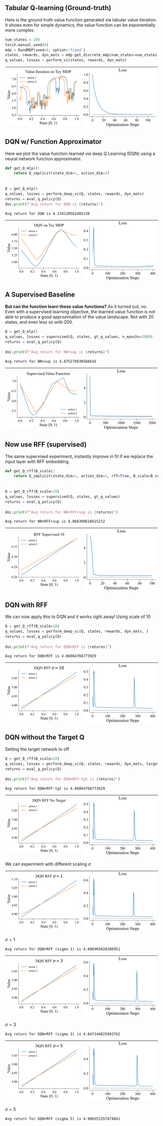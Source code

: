 
## Tabular Q-learning (Ground-truth)

Here is the ground truth value function generated via tabular
value iteration. It shows even for simple dynamics, the value
function can be exponentially more complex.

```python
num_states = 200
torch.manual_seed(0)
mdp = RandMDP(seed=0, option='fixed')
states, rewards, dyn_mats = mdp.get_discrete_mdp(num_states=num_states)
q_values, losses = perform_vi(states, rewards, dyn_mats)
```
| <img style="align-self:center; zoom:0.3;" src="value_iteration_implicit_action/value_iteration.png?ts=890841" image="None" styles="{'margin': '0.5em'}" width="None" height="None" dpi="300"/> | <img style="align-self:center; zoom:0.3;" src="value_iteration_implicit_action/value_iteration_loss.png?ts=260982" image="None" styles="{'margin': '0.5em'}" width="None" height="None" dpi="300"/> |
|:----------------------------------------------------------------------------------------------------------------------------------------------------------------------------------------------:|:---------------------------------------------------------------------------------------------------------------------------------------------------------------------------------------------------:|


## DQN w/ Function Approximator

Here we plot the value function learned via deep Q Learning 
(DQN) using a neural network function approximator.

```python
def get_Q_mlp():
    return Q_implicit(state_dim=1, action_dim=2)


Q = get_Q_mlp()
q_values, losses = perform_deep_vi(Q, states, rewards, dyn_mats)
returns = eval_q_policy(Q)
doc.print(f"Avg return for DQN is {returns}")
```

```
Avg return for DQN is 4.334120562485238
```
| <img style="align-self:center; zoom:0.3;" src="value_iteration_implicit_action/dqn.png?ts=506499" image="None" styles="{'margin': '0.5em'}" width="None" height="None" dpi="300"/> | <img style="align-self:center; zoom:0.3;" src="value_iteration_implicit_action/dqn_loss.png?ts=832364" image="None" styles="{'margin': '0.5em'}" width="None" height="None" dpi="300"/> |
|:----------------------------------------------------------------------------------------------------------------------------------------------------------------------------------:|:---------------------------------------------------------------------------------------------------------------------------------------------------------------------------------------:|


## A Supervised Baseline

**But can the function learn these value functions?** As it turned out, no.
Even with a supervised learning objective, the learned value function is
not able to produce a good approximation of the value landscape. Not
with 20 states, and even less so with 200.

```python
Q = get_Q_mlp()
q_values, losses = supervised(Q, states, gt_q_values, n_epochs=2000)
returns = eval_q_policy(Q)

doc.print(f"Avg return for NN+sup is {returns}")
```

```
Avg return for NN+sup is 4.875278930566616
```
| <img style="align-self:center; zoom:0.3;" src="value_iteration_implicit_action/supervised.png?ts=440884" image="None" styles="{'margin': '0.5em'}" width="None" height="None" dpi="300"/> | <img style="align-self:center; zoom:0.3;" src="value_iteration_implicit_action/supervised_loss.png?ts=765771" image="None" styles="{'margin': '0.5em'}" width="None" height="None" dpi="300"/> |
|:-----------------------------------------------------------------------------------------------------------------------------------------------------------------------------------------:|:----------------------------------------------------------------------------------------------------------------------------------------------------------------------------------------------:|


## Now use RFF (supervised)

The same supervised experiment, instantly improve in fit if we 
replace the input layer with RFF embedding.

```python
def get_Q_rff(B_scale):
    return Q_implicit(state_dim=1, action_dim=2, rff=True, B_scale=B_scale)


Q = get_Q_rff(B_scale=10)
q_values, losses = supervised(Q, states, gt_q_values)
returns = eval_q_policy(Q)

doc.print(f"Avg return for NN+RFF+sup is {returns}")
```

```
Avg return for NN+RFF+sup is 4.866300616615212
```
| <img style="align-self:center; zoom:0.3;" src="value_iteration_implicit_action/supervised_rff.png?ts=809579" image="None" styles="{'margin': '0.5em'}" width="None" height="None" dpi="300"/> | <img style="align-self:center; zoom:0.3;" src="value_iteration_implicit_action/supervised_rff_loss.png?ts=126776" image="None" styles="{'margin': '0.5em'}" width="None" height="None" dpi="300"/> |
|:---------------------------------------------------------------------------------------------------------------------------------------------------------------------------------------------:|:--------------------------------------------------------------------------------------------------------------------------------------------------------------------------------------------------:|


## DQN with RFF 

We can now apply this to DQN and it works right away! Using scale of 10

```python
Q = get_Q_rff(B_scale=10)
q_values, losses = perform_deep_vi(Q, states, rewards, dyn_mats, )
returns = eval_q_policy(Q)

doc.print(f"Avg return for DQN+RFF is {returns}")
```

```
Avg return for DQN+RFF is 4.86064766773929
```
| <img style="align-self:center; zoom:0.3;" src="value_iteration_implicit_action/dqn_rff_10.png?ts=556913" image="None" styles="{'margin': '0.5em'}" width="None" height="None" dpi="300"/> | <img style="align-self:center; zoom:0.3;" src="value_iteration_implicit_action/dqn_rff_10_loss.png?ts=001114" image="None" styles="{'margin': '0.5em'}" width="None" height="None" dpi="300"/> |
|:-----------------------------------------------------------------------------------------------------------------------------------------------------------------------------------------:|:----------------------------------------------------------------------------------------------------------------------------------------------------------------------------------------------:|


## DQN without the Target Q

Setting the target network to off

```python
Q = get_Q_rff(B_scale=10)
q_values, losses = perform_deep_vi(Q, states, rewards, dyn_mats, target_freq=None)
returns = eval_q_policy(Q)

doc.print(f"Avg return for DQN+RFF-tgt is {returns}")
```

```
Avg return for DQN+RFF-tgt is 4.86064766773929
```
| <img style="align-self:center; zoom:0.3;" src="value_iteration_implicit_action/dqn_rff_no_target.png?ts=414095" image="None" styles="{'margin': '0.5em'}" width="None" height="None" dpi="300"/> | <img style="align-self:center; zoom:0.3;" src="value_iteration_implicit_action/dqn_rff_no_target_loss.png?ts=728032" image="None" styles="{'margin': '0.5em'}" width="None" height="None" dpi="300"/> |
|:------------------------------------------------------------------------------------------------------------------------------------------------------------------------------------------------:|:-----------------------------------------------------------------------------------------------------------------------------------------------------------------------------------------------------:|


We can experiment with different scaling $\sigma$

| <img style="align-self:center; zoom:0.3;" src="value_iteration_implicit_action/dqn_rff_1.png?ts=224850" image="None" styles="{'margin': '0.5em'}" width="None" height="None" dpi="300"/> | <img style="align-self:center; zoom:0.3;" src="value_iteration_implicit_action/dqn_rff_1_loss.png?ts=546413" image="None" styles="{'margin': '0.5em'}" width="None" height="None" dpi="300"/> |
|:----------------------------------------------------------------------------------------------------------------------------------------------------------------------------------------:|:---------------------------------------------------------------------------------------------------------------------------------------------------------------------------------------------:|

$\sigma=1$
```
Avg return for DQN+RFF (sigma 1) is 4.886965028306951
```

| <img style="align-self:center; zoom:0.3;" src="value_iteration_implicit_action/dqn_rff_3.png?ts=594130" image="None" styles="{'margin': '0.5em'}" width="None" height="None" dpi="300"/> | <img style="align-self:center; zoom:0.3;" src="value_iteration_implicit_action/dqn_rff_3_loss.png?ts=014770" image="None" styles="{'margin': '0.5em'}" width="None" height="None" dpi="300"/> |
|:----------------------------------------------------------------------------------------------------------------------------------------------------------------------------------------:|:---------------------------------------------------------------------------------------------------------------------------------------------------------------------------------------------:|

$\sigma=3$
```
Avg return for DQN+RFF (sigma 3) is 4.847344025893762
```

| <img style="align-self:center; zoom:0.3;" src="value_iteration_implicit_action/dqn_rff_5.png?ts=853686" image="None" styles="{'margin': '0.5em'}" width="None" height="None" dpi="300"/> | <img style="align-self:center; zoom:0.3;" src="value_iteration_implicit_action/dqn_rff_5_loss.png?ts=237305" image="None" styles="{'margin': '0.5em'}" width="None" height="None" dpi="300"/> |
|:----------------------------------------------------------------------------------------------------------------------------------------------------------------------------------------:|:---------------------------------------------------------------------------------------------------------------------------------------------------------------------------------------------:|

$\sigma=5$
```
Avg return for DQN+RFF (sigma 5) is 4.906351557874841
```
